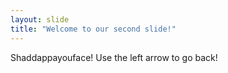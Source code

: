 ```yaml
---
layout: slide
title: "Welcome to our second slide!"
---
```

Shaddappayouface!
Use the left arrow to go back!
